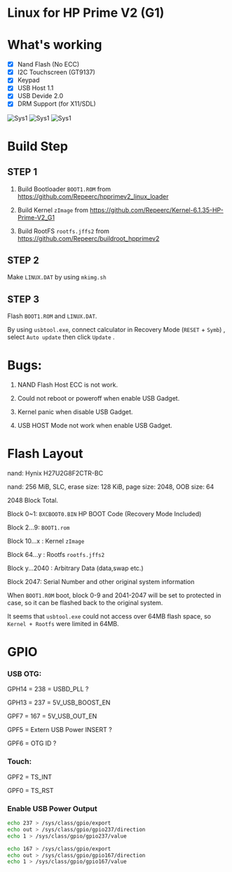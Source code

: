 # Linux for HP Prime V2 (G1)

# What's working
- [x] Nand Flash (No ECC)
- [x] I2C Touchscreen (GT9137)
- [x] Keypad
- [x] USB Host 1.1
- [x] USB Devide 2.0
- [x] DRM Support (for X11/SDL)

![Sys1](pic/2.jpg)
![Sys1](pic/1.jpg)
![Sys1](pic/3.jpg)

# Build Step

## STEP 1
1) Build Bootloader `BOOT1.ROM` from <a>https://github.com/Repeerc/hpprimev2_linux_loader


2) Build Kernel `zImage` from <a>https://github.com/Repeerc/Kernel-6.1.35-HP-Prime-V2_G1


3) Build RootFS `rootfs.jffs2` from <a>https://github.com/Repeerc/buildroot_hpprimev2

## STEP 2
Make `LINUX.DAT` by using `mkimg.sh`

## STEP 3
Flash `BOOT1.ROM` and `LINUX.DAT`.

By using `usbtool.exe`, connect calculator in Recovery Mode (`RESET` + `Symb`) , select `Auto update` then click `Update` .

# Bugs:

1) NAND Flash Host ECC is not work.

2) Could not reboot or poweroff when enable USB Gadget.

3) Kernel panic when disable USB Gadget.

4) USB HOST Mode not work when enable USB Gadget.


# Flash Layout

nand: Hynix H27U2G8F2CTR-BC

nand: 256 MiB, SLC, erase size: 128 KiB, page size: 2048, OOB size: 64

2048 Block Total.


Block 0~1: `BXCBOOT0.BIN` HP BOOT Code (Recovery Mode Included)

Block 2...9: `BOOT1.rom`

Block 10...x : Kernel `zImage` 

Block 64...y : Rootfs `rootfs.jffs2` 

Block y...2040 : Arbitrary Data (data,swap etc.)

Block 2047: Serial Number and other original system information


When `BOOT1.ROM` boot, block 0-9 and 2041-2047 will be set to protected in case, so it can be flashed back to the original system.


It seems that `usbtool.exe` could not access over 64MB flash space, so `Kernel + Rootfs` were limited in 64MB.

# GPIO

### USB OTG:

GPH14 = 238 = USBD_PLL ?

GPH13 = 237 = 5V_USB_BOOST_EN

GPF7 = 167 = 5V_USB_OUT_EN

GPF5 = Extern USB Power INSERT ? 

GPF6 = OTG ID ?

### Touch:

GPF2 = TS_INT

GPF0 = TS_RST

### Enable USB Power Output

```bash
echo 237 > /sys/class/gpio/export
echo out > /sys/class/gpio/gpio237/direction
echo 1 > /sys/class/gpio/gpio237/value

echo 167 > /sys/class/gpio/export
echo out > /sys/class/gpio/gpio167/direction
echo 1 > /sys/class/gpio/gpio167/value
```

